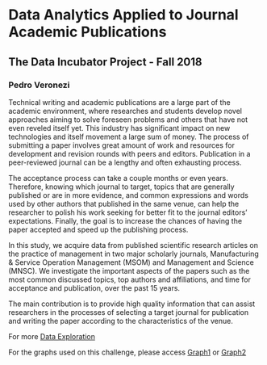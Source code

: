 # Data Analytics Applied to Journal Academic Publications

## The Data Incubator Project - Fall 2018

### Pedro Veronezi

Technical writing and academic publications are a large part of the academic environment, where researches and students develop novel approaches aiming to solve foreseen problems and others that have not even reveled itself yet. This industry has significant impact on new technologies and itself movement a large sum of money. The process of submitting a paper involves great amount of work and resources for development and revision rounds with peers and editors. Publication in a peer-reviewed journal can be a lengthy and often exhausting process.

The acceptance process can take a couple months or even years. Therefore, knowing which journal to target, topics that are generally published or are in more evidence, and common expressions and words used by other authors that published in the same venue, can help the researcher to polish his work seeking for better fit to the journal editors’ expectations. Finally, the goal is to increase the chances of having the paper accepted and speed up the publishing process.

In this study, we acquire data from published scientific research articles on the practice of management in two major scholarly journals, Manufacturing & Service Operation Management (MSOM) and Management and Science (MNSC). We investigate the important aspects of the papers such as the most common discussed topics, top authors and affiliations, and time for acceptance and publication, over the past 15 years.

The main contribution is to provide high quality information that can assist researchers in the processes of selecting a target journal for publication and writing the paper according to the characteristics of the venue.

For more [Data Exploration](https://veronezipedro.github.io/paperprobability/dataexploration.html)

For the graphs used on this challenge, please access [Graph1](https://veronezipedro.github.io/paperprobability/graph1.html) or [Graph2](https://veronezipedro.github.io/paperprobability/graph2.html)